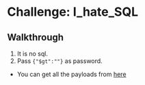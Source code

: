 # Challenge: I_hate_SQL

## Walkthrough 
	
1. It is no sql.
2. Pass `{"$gt":""}` as password.

- You can get all the payloads from [here](https://github.com/swisskyrepo/PayloadsAllTheThings/tree/master/NoSQL%20Injection#authentication-bypass)